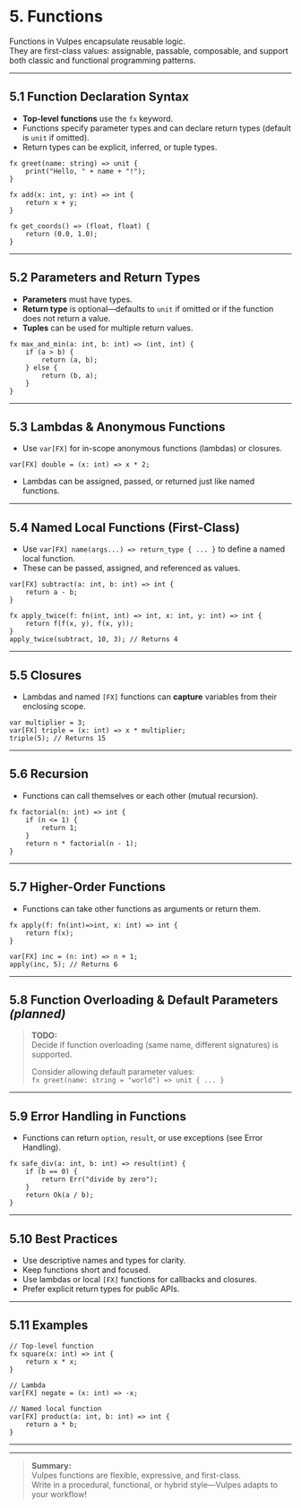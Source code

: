 # 5. Functions

Functions in Vulpes encapsulate reusable logic.  
They are first-class values: assignable, passable, composable, and support both classic and functional programming patterns.

---

## 5.1 Function Declaration Syntax

- **Top-level functions** use the `fx` keyword.
- Functions specify parameter types and can declare return types (default is `unit` if omitted).
- Return types can be explicit, inferred, or tuple types.

```vlp
fx greet(name: string) => unit {
    print("Hello, " + name + "!");
}

fx add(x: int, y: int) => int {
    return x + y;
}

fx get_coords() => (float, float) {
    return (0.0, 1.0);
}
```

---

## 5.2 Parameters and Return Types

- **Parameters** must have types.
- **Return type** is optional—defaults to `unit` if omitted or if the function does not return a value.
- **Tuples** can be used for multiple return values.

```vlp
fx max_and_min(a: int, b: int) => (int, int) {
    if (a > b) {
        return (a, b);
    } else {
        return (b, a);
    }
}
```

---

## 5.3 Lambdas & Anonymous Functions

- Use `var[FX]` for in-scope anonymous functions (lambdas) or closures.

```vlp
var[FX] double = (x: int) => x * 2;
```

- Lambdas can be assigned, passed, or returned just like named functions.

---

## 5.4 Named Local Functions (First-Class)

- Use `var[FX] name(args...) => return_type { ... }` to define a named local function.
- These can be passed, assigned, and referenced as values.

```vlp
var[FX] subtract(a: int, b: int) => int {
    return a - b;
}

fx apply_twice(f: fn(int, int) => int, x: int, y: int) => int {
    return f(f(x, y), f(x, y));
}
apply_twice(subtract, 10, 3); // Returns 4
```

---

## 5.5 Closures

- Lambdas and named `[FX]` functions can **capture** variables from their enclosing scope.

```vlp
var multiplier = 3;
var[FX] triple = (x: int) => x * multiplier;
triple(5); // Returns 15
```

---

## 5.6 Recursion

- Functions can call themselves or each other (mutual recursion).

```vlp
fx factorial(n: int) => int {
    if (n <= 1) {
        return 1;
    }
    return n * factorial(n - 1);
}
```

---

## 5.7 Higher-Order Functions

- Functions can take other functions as arguments or return them.

```vlp
fx apply(f: fn(int)=>int, x: int) => int {
    return f(x);
}

var[FX] inc = (n: int) => n + 1;
apply(inc, 5); // Returns 6
```

---

## 5.8 Function Overloading & Default Parameters *(planned)*

> **TODO:**  
> Decide if function overloading (same name, different signatures) is supported.
>  
> Consider allowing default parameter values:  
> `fx greet(name: string = "world") => unit { ... }`

---

## 5.9 Error Handling in Functions

- Functions can return `option`, `result`, or use exceptions (see Error Handling).

```vlp
fx safe_div(a: int, b: int) => result(int) {
    if (b == 0) {
        return Err("divide by zero");
    }
    return Ok(a / b);
}
```

---

## 5.10 Best Practices

- Use descriptive names and types for clarity.
- Keep functions short and focused.
- Use lambdas or local `[FX]` functions for callbacks and closures.
- Prefer explicit return types for public APIs.

---

## 5.11 Examples

```vlp
// Top-level function
fx square(x: int) => int {
    return x * x;
}

// Lambda
var[FX] negate = (x: int) => -x;

// Named local function
var[FX] product(a: int, b: int) => int {
    return a * b;
}
```

---

<!--
TODO:
- Finalize overloading and default parameter rules
- Document varargs and named arguments (if any)
- Clarify visibility rules for local vs. top-level functions
- Add async/await/concurrency features in future section
-->

---

> **Summary:**  
> Vulpes functions are flexible, expressive, and first-class.  
> Write in a procedural, functional, or hybrid style—Vulpes adapts to your workflow!
